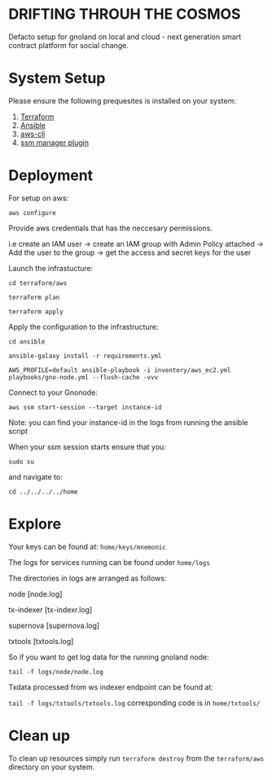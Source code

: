 # DRIFTING THROUH THE COSMOS

Defacto setup for gnoland on local and cloud - next generation smart contract platform for social change.

# System Setup

Please ensure the following prequesites is installed on your system:

 1. [Terraform](https://developer.hashicorp.com/terraform/tutorials/aws-get-started/install-cli)
 2. [Ansible](https://docs.ansible.com/ansible/latest/installation_guide/intro_installation.html)
 3. [aws-cli](https://docs.aws.amazon.com/cli/latest/userguide/getting-started-install.html)
 4. [ssm manager plugin](https://docs.aws.amazon.com/systems-manager/latest/userguide/session-manager-working-with-install-plugin.html)

# Deployment

For setup on aws:

````aws configure````

Provide aws credentials that has the neccesary permissions.

i.e create an IAM user -> create an IAM group with Admin Policy attached -> Add the user to the group -> get the access and secret keys for the user

Launch the infrastucture:

````cd terraform/aws````

````terraform plan````

````terraform apply````

Apply the configuration to the infrastructure:

````cd ansible````

````ansible-galaxy install -r requirements.yml````

````AWS_PROFILE=default ansible-playbook -i inventory/aws_ec2.yml playbooks/gno-node.yml --flush-cache -vvv````

Connect to your Gnonode:

````aws ssm start-session --target instance-id````

Note: you can find your instance-id in the logs from running the ansible script

When your ssm session starts ensure that you:

````sudo su````

and navigate to:

````cd ../../../../home````

# Explore

Your keys can be found at: ````home/keys/mnemonic````

The logs for services running can be found under ````home/logs````

The directories in logs are arranged as follows:

node [node.log]

tx-indexer [tx-indexr.log]

supernova [supernova.log]

txtools [txtools.log]

So if you want to get log data for the running gnoland node: 

````tail -f logs/node/node.log````

Txdata processed from ws indexer endpoint can be found at: 

````tail -f logs/txtools/txtools.log````  corresponding code is in ````home/txtools/````

# Clean up

To clean up resources simply run ````terraform destroy```` from the ````terraform/aws```` directory on your system.
